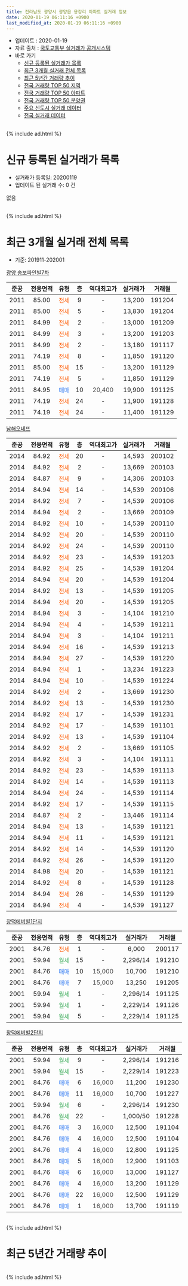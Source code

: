 ```yaml
---
title: 전라남도 광양시 광양읍 용강리 아파트 실거래 정보
date: 2020-01-19 06:11:16 +0900
last_modified_at: 2020-01-19 06:11:16 +0900
---
```


* 업데이트 : 2020-01-19
* 자료 출처 : [국토교통부 실거래가 공개시스템](http://rt.molit.go.kr)
* 바로 가기
    * [신규 등록된 실거래가 목록](#신규-등록된-실거래가-목록)
    * [최근 3개월 실거래 전체 목록](#최근-3개월-실거래-전체-목록)
    * [최근 5년간 거래량 추이](#최근-5년간-거래량-추이)
    * [전국 거래량 TOP 50 지역](https://apt-info.github.io/apt-trade-info/최근-3개월-전국에서-가장-거래가-많이-발생한-지역)
    * [전국 거래량 TOP 50 아파트](https://apt-info.github.io/apt-trade-info/최근-3개월-전국에서-가장-거래가-많이-발생한-아파트)
    * [전국 거래량 TOP 50 분양권](https://apt-info.github.io/apt-trade-info/최근-3개월-전국에서-가장-거래가-많이-발생한-분양권)
    * [주요 신도시 실거래 데이터](https://apt-info.github.io/apt-trade-info/주요-신도시)
    * [전국 실거래 데이터](https://apt-info.github.io/apt-trade-info/전국)
<br>
{% include ad.html %}
<br>

# 신규 등록된 실거래가 목록
* 실거래가 등록일: 20200119
* 업데이트 된 실거래 수: 0 건

없음

<br>
{% include ad.html %}
<br>

# 최근 3개월 실거래 전체 목록
* 기준: 201911-202001


[광양 송보파인빌7차](https://search.naver.com/search.naver?query=%EC%A0%84%EB%9D%BC%EB%82%A8%EB%8F%84+%EA%B4%91%EC%96%91%EC%8B%9C+%EA%B4%91%EC%96%91%EC%9D%8D+%EC%9A%A9%EA%B0%95%EB%A6%AC+%EA%B4%91%EC%96%91+%EC%86%A1%EB%B3%B4%ED%8C%8C%EC%9D%B8%EB%B9%8C7%EC%B0%A8)

|준공|전용면적|유형|층|역대최고가|실거래가|거래월|
|:---:|:---:|:---:|:---:|:---:|:---:|:---:|
|2011|85.00|<span style="color:#ff5a00">전세</span>|9|<span style="color:#444444">-</span>|13,200|191204|
|2011|85.00|<span style="color:#ff5a00">전세</span>|5|<span style="color:#444444">-</span>|13,830|191204|
|2011|84.99|<span style="color:#ff5a00">전세</span>|2|<span style="color:#444444">-</span>|13,000|191209|
|2011|84.99|<span style="color:#ff5a00">전세</span>|3|<span style="color:#444444">-</span>|13,200|191203|
|2011|84.99|<span style="color:#ff5a00">전세</span>|2|<span style="color:#444444">-</span>|13,180|191117|
|2011|74.19|<span style="color:#ff5a00">전세</span>|8|<span style="color:#444444">-</span>|11,850|191120|
|2011|85.00|<span style="color:#ff5a00">전세</span>|15|<span style="color:#444444">-</span>|13,200|191129|
|2011|74.19|<span style="color:#ff5a00">전세</span>|5|<span style="color:#444444">-</span>|11,850|191129|
|2011|84.95|<span style="color:#4285f3">매매</span>|10|<span style="color:#444444">20,400</span>|19,900|191125|
|2011|74.19|<span style="color:#ff5a00">전세</span>|24|<span style="color:#444444">-</span>|11,900|191128|
|2011|74.19|<span style="color:#ff5a00">전세</span>|24|<span style="color:#444444">-</span>|11,400|191129|

[남해오네뜨](https://search.naver.com/search.naver?query=%EC%A0%84%EB%9D%BC%EB%82%A8%EB%8F%84+%EA%B4%91%EC%96%91%EC%8B%9C+%EA%B4%91%EC%96%91%EC%9D%8D+%EC%9A%A9%EA%B0%95%EB%A6%AC+%EB%82%A8%ED%95%B4%EC%98%A4%EB%84%A4%EB%9C%A8)

|준공|전용면적|유형|층|역대최고가|실거래가|거래월|
|:---:|:---:|:---:|:---:|:---:|:---:|:---:|
|2014|84.92|<span style="color:#ff5a00">전세</span>|20|<span style="color:#444444">-</span>|14,593|200102|
|2014|84.92|<span style="color:#ff5a00">전세</span>|2|<span style="color:#444444">-</span>|13,669|200103|
|2014|84.87|<span style="color:#ff5a00">전세</span>|9|<span style="color:#444444">-</span>|14,306|200103|
|2014|84.94|<span style="color:#ff5a00">전세</span>|14|<span style="color:#444444">-</span>|14,539|200106|
|2014|84.92|<span style="color:#ff5a00">전세</span>|7|<span style="color:#444444">-</span>|14,539|200106|
|2014|84.94|<span style="color:#ff5a00">전세</span>|2|<span style="color:#444444">-</span>|13,669|200109|
|2014|84.92|<span style="color:#ff5a00">전세</span>|10|<span style="color:#444444">-</span>|14,539|200110|
|2014|84.92|<span style="color:#ff5a00">전세</span>|20|<span style="color:#444444">-</span>|14,539|200110|
|2014|84.92|<span style="color:#ff5a00">전세</span>|24|<span style="color:#444444">-</span>|14,539|200110|
|2014|84.92|<span style="color:#ff5a00">전세</span>|23|<span style="color:#444444">-</span>|14,539|191203|
|2014|84.92|<span style="color:#ff5a00">전세</span>|25|<span style="color:#444444">-</span>|14,539|191204|
|2014|84.94|<span style="color:#ff5a00">전세</span>|20|<span style="color:#444444">-</span>|14,539|191204|
|2014|84.92|<span style="color:#ff5a00">전세</span>|13|<span style="color:#444444">-</span>|14,539|191205|
|2014|84.94|<span style="color:#ff5a00">전세</span>|20|<span style="color:#444444">-</span>|14,539|191205|
|2014|84.94|<span style="color:#ff5a00">전세</span>|3|<span style="color:#444444">-</span>|14,104|191210|
|2014|84.94|<span style="color:#ff5a00">전세</span>|4|<span style="color:#444444">-</span>|14,539|191211|
|2014|84.94|<span style="color:#ff5a00">전세</span>|3|<span style="color:#444444">-</span>|14,104|191211|
|2014|84.94|<span style="color:#ff5a00">전세</span>|16|<span style="color:#444444">-</span>|14,539|191213|
|2014|84.94|<span style="color:#ff5a00">전세</span>|27|<span style="color:#444444">-</span>|14,539|191220|
|2014|84.94|<span style="color:#ff5a00">전세</span>|1|<span style="color:#444444">-</span>|13,234|191223|
|2014|84.94|<span style="color:#ff5a00">전세</span>|10|<span style="color:#444444">-</span>|14,539|191224|
|2014|84.92|<span style="color:#ff5a00">전세</span>|2|<span style="color:#444444">-</span>|13,669|191230|
|2014|84.92|<span style="color:#ff5a00">전세</span>|13|<span style="color:#444444">-</span>|14,539|191230|
|2014|84.92|<span style="color:#ff5a00">전세</span>|17|<span style="color:#444444">-</span>|14,539|191231|
|2014|84.92|<span style="color:#ff5a00">전세</span>|17|<span style="color:#444444">-</span>|14,539|191101|
|2014|84.92|<span style="color:#ff5a00">전세</span>|13|<span style="color:#444444">-</span>|14,539|191104|
|2014|84.92|<span style="color:#ff5a00">전세</span>|2|<span style="color:#444444">-</span>|13,669|191105|
|2014|84.92|<span style="color:#ff5a00">전세</span>|3|<span style="color:#444444">-</span>|14,104|191111|
|2014|84.92|<span style="color:#ff5a00">전세</span>|23|<span style="color:#444444">-</span>|14,539|191113|
|2014|84.92|<span style="color:#ff5a00">전세</span>|14|<span style="color:#444444">-</span>|14,539|191113|
|2014|84.94|<span style="color:#ff5a00">전세</span>|24|<span style="color:#444444">-</span>|14,539|191114|
|2014|84.92|<span style="color:#ff5a00">전세</span>|17|<span style="color:#444444">-</span>|14,539|191115|
|2014|84.87|<span style="color:#ff5a00">전세</span>|2|<span style="color:#444444">-</span>|13,446|191114|
|2014|84.94|<span style="color:#ff5a00">전세</span>|13|<span style="color:#444444">-</span>|14,539|191121|
|2014|84.94|<span style="color:#ff5a00">전세</span>|11|<span style="color:#444444">-</span>|14,539|191121|
|2014|84.92|<span style="color:#ff5a00">전세</span>|14|<span style="color:#444444">-</span>|14,539|191120|
|2014|84.92|<span style="color:#ff5a00">전세</span>|26|<span style="color:#444444">-</span>|14,539|191120|
|2014|84.98|<span style="color:#ff5a00">전세</span>|20|<span style="color:#444444">-</span>|14,539|191121|
|2014|84.92|<span style="color:#ff5a00">전세</span>|8|<span style="color:#444444">-</span>|14,539|191128|
|2014|84.94|<span style="color:#ff5a00">전세</span>|26|<span style="color:#444444">-</span>|14,539|191129|
|2014|84.94|<span style="color:#ff5a00">전세</span>|4|<span style="color:#444444">-</span>|14,539|191127|


<script async src="//pagead2.googlesyndication.com/pagead/js/adsbygoogle.js"></script>
<!-- 기본 -->
<ins class="adsbygoogle"
     style="display:block"
     data-ad-client="ca-pub-1142216861245946"
     data-ad-slot="4805727019"
     data-ad-format="auto"
     data-full-width-responsive="true"></ins>
<script>
(adsbygoogle = window.adsbygoogle || []).push({});
</script>


[창덕에버빌1단지](https://search.naver.com/search.naver?query=%EC%A0%84%EB%9D%BC%EB%82%A8%EB%8F%84+%EA%B4%91%EC%96%91%EC%8B%9C+%EA%B4%91%EC%96%91%EC%9D%8D+%EC%9A%A9%EA%B0%95%EB%A6%AC+%EC%B0%BD%EB%8D%95%EC%97%90%EB%B2%84%EB%B9%8C1%EB%8B%A8%EC%A7%80)

|준공|전용면적|유형|층|역대최고가|실거래가|거래월|
|:---:|:---:|:---:|:---:|:---:|:---:|:---:|
|2001|84.76|<span style="color:#ff5a00">전세</span>|1|<span style="color:#444444">-</span>|6,000|200117|
|2001|59.94|<span style="color:#34a853">월세</span>|15|<span style="color:#444444">-</span>|2,296/14|191210|
|2001|84.76|<span style="color:#4285f3">매매</span>|10|<span style="color:#444444">15,000</span>|10,700|191210|
|2001|84.76|<span style="color:#4285f3">매매</span>|7|<span style="color:#444444">15,000</span>|13,250|191205|
|2001|59.94|<span style="color:#34a853">월세</span>|1|<span style="color:#444444">-</span>|2,296/14|191125|
|2001|59.94|<span style="color:#34a853">월세</span>|1|<span style="color:#444444">-</span>|2,229/14|191126|
|2001|59.94|<span style="color:#34a853">월세</span>|5|<span style="color:#444444">-</span>|2,229/14|191125|

[창덕에버빌2단지](https://search.naver.com/search.naver?query=%EC%A0%84%EB%9D%BC%EB%82%A8%EB%8F%84+%EA%B4%91%EC%96%91%EC%8B%9C+%EA%B4%91%EC%96%91%EC%9D%8D+%EC%9A%A9%EA%B0%95%EB%A6%AC+%EC%B0%BD%EB%8D%95%EC%97%90%EB%B2%84%EB%B9%8C2%EB%8B%A8%EC%A7%80)

|준공|전용면적|유형|층|역대최고가|실거래가|거래월|
|:---:|:---:|:---:|:---:|:---:|:---:|:---:|
|2001|59.94|<span style="color:#34a853">월세</span>|9|<span style="color:#444444">-</span>|2,296/14|191216|
|2001|59.94|<span style="color:#34a853">월세</span>|15|<span style="color:#444444">-</span>|2,229/14|191223|
|2001|84.76|<span style="color:#4285f3">매매</span>|6|<span style="color:#444444">16,000</span>|11,200|191230|
|2001|84.76|<span style="color:#4285f3">매매</span>|11|<span style="color:#444444">16,000</span>|10,700|191227|
|2001|59.94|<span style="color:#34a853">월세</span>|6|<span style="color:#444444">-</span>|2,296/14|191230|
|2001|84.76|<span style="color:#34a853">월세</span>|22|<span style="color:#444444">-</span>|1,000/50|191228|
|2001|84.76|<span style="color:#4285f3">매매</span>|3|<span style="color:#444444">16,000</span>|12,500|191104|
|2001|84.76|<span style="color:#4285f3">매매</span>|4|<span style="color:#444444">16,000</span>|12,500|191104|
|2001|84.76|<span style="color:#4285f3">매매</span>|4|<span style="color:#444444">16,000</span>|12,800|191125|
|2001|84.76|<span style="color:#4285f3">매매</span>|5|<span style="color:#444444">16,000</span>|12,900|191103|
|2001|84.76|<span style="color:#4285f3">매매</span>|6|<span style="color:#444444">16,000</span>|13,000|191127|
|2001|84.76|<span style="color:#4285f3">매매</span>|4|<span style="color:#444444">16,000</span>|13,200|191129|
|2001|84.76|<span style="color:#4285f3">매매</span>|22|<span style="color:#444444">16,000</span>|12,500|191129|
|2001|84.76|<span style="color:#4285f3">매매</span>|1|<span style="color:#444444">16,000</span>|13,700|191119|


<br>
{% include ad.html %}
<br>

# 최근 5년간 거래량 추이


<div style="width:100%;">
    <canvas id="deal_progress" height="200"></canvas>
</div>

<script>
new Chart(document.getElementById("deal_progress"), {
    type: 'line',
    data: {
        labels: ['201501','201502','201503','201504','201505','201506','201507','201508','201509','201510','201511','201512','201601','201602','201603','201604','201605','201606','201607','201608','201609','201610','201611','201612','201701','201702','201703','201704','201705','201706','201707','201708','201709','201710','201711','201712','201801','201802','201803','201804','201805','201806','201807','201808','201809','201810','201811','201812','201901','201902','201903','201904','201905','201906','201907','201908','201909','201910','201911','201912','202001'],
        datasets: [{
            label: '매매',
            pointRadius: 1,
            data: [6, 1, 5, 4, 7, 2, 6, 3, 5, 6, 8, 7, 6, 9, 3, 23, 7, 4, 8, 11, 7, 12, 9, 3, 9, 8, 6, 6, 11, 8, 7, 7, 114, 8, 8, 8, 2, 23, 5, 14, 8, 7, 14, 6, 7, 11, 6, 11, 12, 9, 4, 4, 11, 5, 5, 7, 4, 12, 9, 4, 0],
            borderColor: "rgba(255, 201, 14, 1)",
            backgroundColor: "rgba(255, 201, 14, 0.5)",
            fill: false,
            lineTension: 0
        },{
            label: '전월세',
            pointRadius: 1,
            data: [22, 52, 55, 34, 44, 53, 41, 20, 25, 15, 18, 15, 53, 128, 40, 63, 83, 36, 32, 32, 20, 19, 28, 22, 26, 133, 40, 59, 99, 30, 20, 16, 26, 110, 136, 11, 28, 139, 39, 119, 54, 16, 28, 28, 15, 20, 43, 29, 106, 393, 39, 151, 106, 94, 78, 158, 42, 23, 26, 24, 10],
            borderColor: "rgba(0, 141, 185, 1)",
            backgroundColor: "rgba(0, 141, 185, 0.5)",
            fill: false,
            lineTension: 0
        }
        ]
    },
    options: {
        responsive: true,
        title: {
            display: false
        },
        tooltips: {
            mode: 'index',
            intersect: false
        },
        hover: {
            mode: 'nearest',
            intersect: true
        },
        scales: {
            xAxes: [{
                display: true,
                scaleLabel: {
                    display: true,
                    labelString: '년/월'
                }
            }],
            yAxes: [{
                display: true,
                ticks: {
                    suggestedMin: 0,
                },
                scaleLabel: {
                    display: true,
                    labelString: '실거래 수'
                }
            }]
        }
    }
});

</script>


<br>
{% include ad.html %}
<br>

